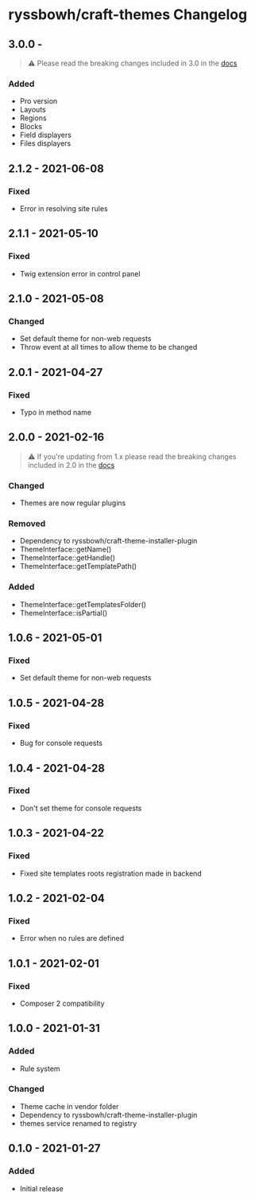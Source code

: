 # ryssbowh/craft-themes Changelog

## 3.0.0 - 

> :warning: Please read the breaking changes included in 3.0 in the [docs](https://github.com/ryssbowh/craft-themes/blob/master/DEVELOPERS.md)

### Added
- Pro version
- Layouts
- Regions
- Blocks
- Field displayers
- Files displayers

## 2.1.2 - 2021-06-08

### Fixed
- Error in resolving site rules

## 2.1.1 - 2021-05-10

### Fixed
- Twig extension error in control panel

## 2.1.0 - 2021-05-08

### Changed
- Set default theme for non-web requests
- Throw event at all times to allow theme to be changed

## 2.0.1 - 2021-04-27

### Fixed
- Typo in method name

## 2.0.0 - 2021-02-16

> :warning: If you're updating from 1.x please read the breaking changes included in 2.0 in the [docs](https://github.com/ryssbowh/craft-themes/blob/master/README.md)

### Changed
- Themes are now regular plugins

### Removed
- Dependency to ryssbowh/craft-theme-installer-plugin
- ThemeInterface::getName()
- ThemeInterface::getHandle()
- ThemeInterface::getTemplatePath()

### Added
- ThemeInterface::getTemplatesFolder()
- ThemeInterface::isPartial()

## 1.0.6 - 2021-05-01
### Fixed
- Set default theme for non-web requests

## 1.0.5 - 2021-04-28
### Fixed
- Bug for console requests

## 1.0.4 - 2021-04-28
### Fixed
- Don't set theme for console requests

## 1.0.3 - 2021-04-22
### Fixed
- Fixed site templates roots registration made in backend

## 1.0.2 - 2021-02-04
### Fixed
- Error when no rules are defined

## 1.0.1 - 2021-02-01
### Fixed
- Composer 2 compatibility

## 1.0.0 - 2021-01-31
### Added
- Rule system

### Changed
- Theme cache in vendor folder
- Dependency to ryssbowh/craft-theme-installer-plugin
- themes service renamed to registry

## 0.1.0 - 2021-01-27
### Added
- Initial release